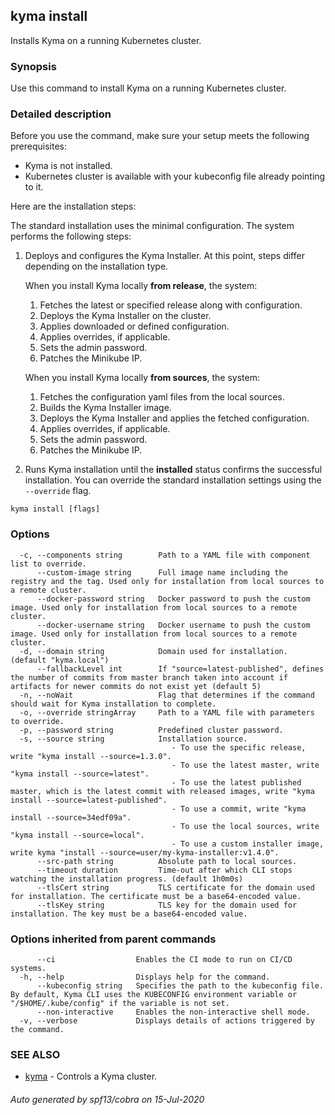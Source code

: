 ## kyma install

Installs Kyma on a running Kubernetes cluster.

### Synopsis

Use this command to install Kyma on a running Kubernetes cluster.

### Detailed description

Before you use the command, make sure your setup meets the following prerequisites:

* Kyma is not installed.
* Kubernetes cluster is available with your kubeconfig file already pointing to it.

Here are the installation steps:

The standard installation uses the minimal configuration. The system performs the following steps:
1. Deploys and configures the Kyma Installer. At this point, steps differ depending on the installation type.

    When you install Kyma locally **from release**, the system:
    1. Fetches the latest or specified release along with configuration.
    2. Deploys the Kyma Installer on the cluster.
    3. Applies downloaded or defined configuration.
    4. Applies overrides, if applicable.
    5. Sets the admin password.
    6. Patches the Minikube IP.
	
    When you install Kyma locally **from sources**, the system:
    1. Fetches the configuration yaml files from the local sources.
    2. Builds the Kyma Installer image.
    3. Deploys the Kyma Installer and applies the fetched configuration.
    4. Applies overrides, if applicable.
    5. Sets the admin password.
    6. Patches the Minikube IP.
    
2. Runs Kyma installation until the **installed** status confirms the successful installation. You can override the standard installation settings using the `--override` flag.



```
kyma install [flags]
```

### Options

```
  -c, --components string        Path to a YAML file with component list to override.
      --custom-image string      Full image name including the registry and the tag. Used only for installation from local sources to a remote cluster.
      --docker-password string   Docker password to push the custom image. Used only for installation from local sources to a remote cluster.
      --docker-username string   Docker username to push the custom image. Used only for installation from local sources to a remote cluster.
  -d, --domain string            Domain used for installation. (default "kyma.local")
      --fallbackLevel int        If "source=latest-published", defines the number of commits from master branch taken into account if artifacts for newer commits do not exist yet (default 5)
  -n, --noWait                   Flag that determines if the command should wait for Kyma installation to complete.
  -o, --override stringArray     Path to a YAML file with parameters to override.
  -p, --password string          Predefined cluster password.
  -s, --source string            Installation source. 
                                 	- To use the specific release, write "kyma install --source=1.3.0".
                                 	- To use the latest master, write "kyma install --source=latest".
                                 	- To use the latest published master, which is the latest commit with released images, write "kyma install --source=latest-published".
                                 	- To use a commit, write "kyma install --source=34edf09a".
                                 	- To use the local sources, write "kyma install --source=local".
                                 	- To use a custom installer image, write kyma "install --source=user/my-kyma-installer:v1.4.0".
      --src-path string          Absolute path to local sources.
      --timeout duration         Time-out after which CLI stops watching the installation progress. (default 1h0m0s)
      --tlsCert string           TLS certificate for the domain used for installation. The certificate must be a base64-encoded value.
      --tlsKey string            TLS key for the domain used for installation. The key must be a base64-encoded value.
```

### Options inherited from parent commands

```
      --ci                  Enables the CI mode to run on CI/CD systems.
  -h, --help                Displays help for the command.
      --kubeconfig string   Specifies the path to the kubeconfig file. By default, Kyma CLI uses the KUBECONFIG environment variable or "/$HOME/.kube/config" if the variable is not set.
      --non-interactive     Enables the non-interactive shell mode.
  -v, --verbose             Displays details of actions triggered by the command.
```

### SEE ALSO

* [kyma](kyma.md)	 - Controls a Kyma cluster.

###### Auto generated by spf13/cobra on 15-Jul-2020
